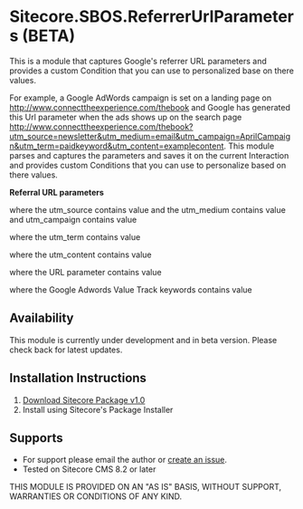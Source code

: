 # Sitecore.SBOS.ReferrerUrlParameters (BETA)
This is a module that captures Google's referrer URL parameters and provides a 
custom Condition that you can use to personalized base on there values.


For example, a Google AdWords campaign is set on a landing page on http://www.connecttheexperience.com/thebook and 
Google has generated this Url parameter when the ads shows up on the search page 
http://www.connecttheexperience.com/thebook?utm_source=newsletter&utm_medium=email&utm_campaign=AprilCampaign&utm_term=paidkeyword&utm_content=examplecontent. 
This module parses and captures the parameters and saves it on the 
current Interaction and provides custom Conditions that you can use to 
personalize based on there values.

**Referral URL parameters** 
   
   where the utm_source contains value and the utm_medium contains value and utm_campaign contains value  
   
   where the utm_term contains value

   where the utm_content contains value

   where the URL parameter contains value

   where the Google Adwords Value Track keywords contains value

## Availability

This module is currently under development and in beta version. Please check back for latest updates.


## Installation Instructions

1. [Download Sitecore Package v1.0](https://github.com/raseniero/Sitecore.SBOS.ReferrerUrlParameters)
2. Install using Sitecore's Package Installer

## Supports
+ For support please email the author or [create an issue](https://github.com/raseniero/Sitecore.SBOS.ReferrerUrlParameters/issues/new).
+ Tested on Sitecore CMS 8.2 or later

THIS MODULE IS PROVIDED ON AN "AS IS" BASIS, WITHOUT SUPPORT, WARRANTIES OR CONDITIONS OF ANY KIND.
